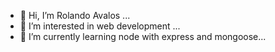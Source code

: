 - 👋 Hi, I’m Rolando Avalos ...
- 👀 I’m interested in web development ...
- 🌱 I’m currently learning node with express and mongoose...
